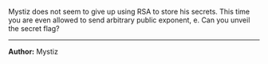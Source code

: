 Mystiz does not seem to give up using RSA to store his secrets. This time you are even allowed to send arbitrary public exponent, e. Can you unveil the secret flag?

---
**Author:** Mystiz